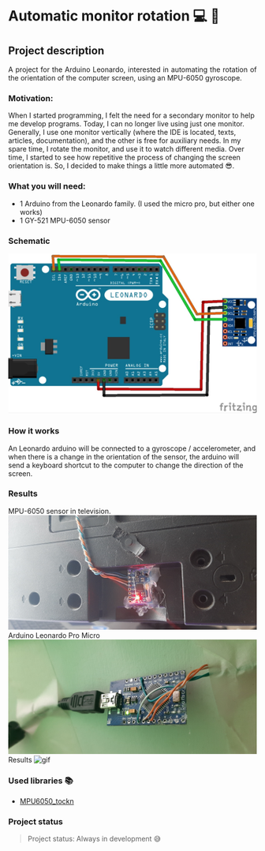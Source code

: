 # Automatic monitor rotation :computer: :arrows_counterclockwise:
## Project description
<p align="justify"> A project for the Arduino Leonardo, interested in automating the rotation of the orientation of the computer screen, using an MPU-6050 gyroscope. </p>


### Motivation:
When I started programming, I felt the need for a secondary monitor to help me develop programs. Today, I can no longer live using just one monitor. Generally, I use one monitor vertically (where the IDE is located, texts, articles, documentation), and the other is free for auxiliary needs. In my spare time, I rotate the monitor, and use it to watch different media. Over time, I started to see how repetitive the process of changing the screen orientation is. So, I decided to make things a little more automated :sunglasses:.

### What you will need:
 - 1 Arduino from the Leonardo family. (I used the micro pro, but either one works)      
 - 1 GY-521 MPU-6050 sensor      

### Schematic 
 ![Esquema](https://github.com/SamueldaCostaAraujoNunes/Automatic-monitor-rotation/blob/master/src/schematic.jpg)
 
 
### How it works
An Leonardo arduino will be connected to a gyroscope / accelerometer, and when there is a change in the orientation of the sensor, the arduino will send a keyboard shortcut to the computer to change the direction of the screen.

### Results
  MPU-6050 sensor in television.
 ![Sensor](https://github.com/SamueldaCostaAraujoNunes/Automatic-monitor-rotation/blob/master/src/mpu-6050-in-tv.jpg)
  Arduino Leonardo Pro Micro
 ![Leonardo](https://github.com/SamueldaCostaAraujoNunes/Automatic-monitor-rotation/blob/master/src/leonardo-pro-micro.jpg)
 Results
 ![gif](https://github.com/SamueldaCostaAraujoNunes/Automatic-monitor-rotation/blob/master/src/rotation-gif.gif)
 
### Used libraries :books:
 - [MPU6050_tockn](https://github.com/tockn/MPU6050_tockn)
 
### Project status
 > Project status: Always in development :sweat_smile:
